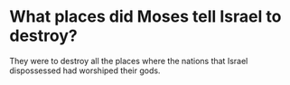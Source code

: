 # What places did Moses tell Israel to destroy?

They were to destroy all the places where the nations that Israel dispossessed had worshiped their gods.
